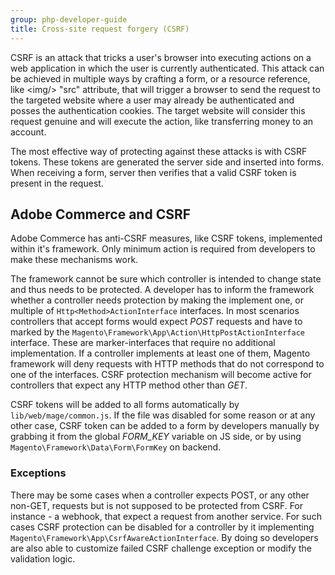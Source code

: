 ```yaml
---
group: php-developer-guide
title: Cross-site request forgery (CSRF)
---
```


CSRF is an attack that tricks a user's browser into executing actions on a web application in which the user is currently
authenticated. This attack can be achieved in multiple ways by crafting a form, or a resource reference,
like \<img\/\> "src" attribute, that will trigger a browser to send the request to the targeted website where a user
may already be authenticated and posses the authentication cookies. The target website will consider this request
genuine and will execute the action, like transferring money to an account.

The most effective way of protecting against these attacks is with CSRF tokens. These tokens are generated 
the server side and inserted into forms. When receiving a form, server then verifies that a valid CSRF token is
present in the request.

## Adobe Commerce and CSRF
Adobe Commerce has anti-CSRF measures, like CSRF tokens, implemented within it's framework. Only minimum action is
required from developers to make these mechanisms work.

The framework cannot be sure which controller is intended to change state and thus needs to be protected. A developer
has to inform the framework whether a controller needs protection by making the implement one, or multiple
of `Http<Method>ActionInterface` interfaces. In most scenarios controllers that accept forms would expect _POST_
requests and have to marked by the `Magento\Framework\App\Action\HttpPostActionInterface` interface. These are
marker-interfaces that require no additional implementation. If a controller implements at least one of them,
Magento framework will deny requests with HTTP methods that do not correspond to one of the interfaces. CSRF protection
mechanism will become active for controllers that expect any HTTP method other than _GET_.

CSRF tokens will be added to all forms automatically by `lib/web/mage/common.js`. If the file was disabled for
some reason or at any other case, CSRF token can be added to a form by developers manually by grabbing it from
the global _FORM_KEY_ variable on JS side, or by using `Magento\Framework\Data\Form\FormKey` on backend.

### Exceptions
There may be some cases when a controller expects POST, or any other non-GET, requests but is not supposed to be
protected from CSRF. For instance - a webhook, that expect a request from another service. For such cases CSRF
protection can be disabled for a controller by it implementing `Magento\Framework\App\CsrfAwareActionInterface`.
By doing so developers are also able to customize failed CSRF challenge exception or modify the validation logic.
